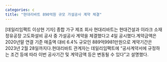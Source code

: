 ```yaml
---
categories: c
title: "현대리바트 890억원 규모 가설공사 계약 체결"
---
```

[데일리임팩트 이상현 기자] 종합 가구 제조 회사 현대리바트는 현대건설과 이라크 소재 정유공장 고도화설비 공사 중 가설공사 계약을 체결했다고 4일 공시했다.계약금액은 2020년말 연결 기준 매출액 대비 6.4% 규모인 889억9981만원으로 계약기간은 2023년 2월 28일까지다.현대리바트 관계자는 데일리임팩트에 “공사계약서에 규정하는 조건 등에 따라 이번 공사기간 및 계약금액 등은 변동될 수 있다”고 설명했다.